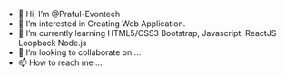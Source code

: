 - 👋 Hi, I’m @Praful-Evontech
- 👀 I’m interested in Creating Web Application.
- 🌱 I’m currently learning HTML5/CSS3 Bootstrap, Javascript, ReactJS Loopback Node.js
- 💞️ I’m looking to collaborate on ...
- 📫 How to reach me ...

<!---
Praful-Evontech/Praful-Evontech is a ✨ special ✨ repository because its `README.md` (this file) appears on your GitHub profile.
You can click the Preview link to take a look at your changes.
--->
